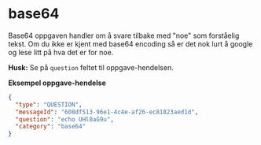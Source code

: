 # base64

Base64 oppgaven handler om å svare tilbake med "noe" som forståelig tekst. Om du ikke er kjent med
base64 encoding så er det nok lurt å google og lese litt på hva det er for noe.

**Husk:** Se på `question` feltet til oppgave-hendelsen.

**Eksempel oppgave-hendelse**

```json
{
  "type": "QUESTION",
  "messageId": "608df513-96e1-4c4e-af26-ec81823aed1d",
  "question": "echo UHl0aG9u",
  "category": "base64"
}
```